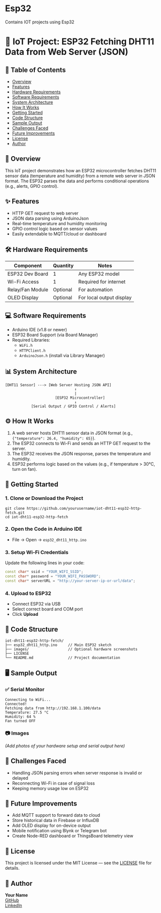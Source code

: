 # Esp32
Contains IOT projects using Esp32

# 📡 IoT Project: ESP32 Fetching DHT11 Data from Web Server (JSON)

## 📝 Table of Contents
- [Overview](#overview)
- [Features](#features)
- [Hardware Requirements](#hardware-requirements)
- [Software Requirements](#software-requirements)
- [System Architecture](#system-architecture)
- [How It Works](#how-it-works)
- [Getting Started](#getting-started)
- [Code Structure](#code-structure)
- [Sample Output](#sample-output)
- [Challenges Faced](#challenges-faced)
- [Future Improvements](#future-improvements)
- [License](#license)
- [Author](#author)

## 📖 Overview
This IoT project demonstrates how an ESP32 microcontroller fetches DHT11 sensor data (temperature and humidity) from a remote web server in JSON format. The ESP32 parses the data and performs conditional operations (e.g., alerts, GPIO control).

## ✨ Features
- HTTP GET request to web server
- JSON data parsing using ArduinoJson
- Real-time temperature and humidity monitoring
- GPIO control logic based on sensor values
- Easily extendable to MQTT/cloud or dashboard

## 🛠️ Hardware Requirements
| Component         | Quantity | Notes                    |
|------------------|----------|---------------------------|
| ESP32 Dev Board  | 1        | Any ESP32 model           |
| Wi-Fi Access     | 1        | Required for internet     |
| Relay/Fan Module | Optional | For automation            |
| OLED Display     | Optional | For local output display  |

## 💻 Software Requirements
- Arduino IDE (v1.8 or newer)
- ESP32 Board Support (via Board Manager)
- Required Libraries:
  - `WiFi.h`
  - `HTTPClient.h`
  - `ArduinoJson.h` (install via Library Manager)

## 📊 System Architecture

```
[DHT11 Sensor] ---> [Web Server Hosting JSON API]
                                ↑
                                |
                       [ESP32 Microcontroller]
                                ↓
            [Serial Output / GPIO Control / Alerts]
```

## ⚙️ How It Works
1. A web server hosts DHT11 sensor data in JSON format (e.g., `{"temperature": 26.4, "humidity": 65}`).
2. The ESP32 connects to Wi-Fi and sends an HTTP GET request to the server.
3. The ESP32 receives the JSON response, parses the temperature and humidity.
4. ESP32 performs logic based on the values (e.g., if temperature > 30°C, turn on fan).

## 🚀 Getting Started

### 1. Clone or Download the Project
```
git clone https://github.com/yourusername/iot-dht11-esp32-http-fetch.git
cd iot-dht11-esp32-http-fetch
```

### 2. Open the Code in Arduino IDE
- File → Open → `esp32_dht11_http.ino`

### 3. Setup Wi-Fi Credentials
Update the following lines in your code:
```cpp
const char* ssid = "YOUR_WIFI_SSID";
const char* password = "YOUR_WIFI_PASSWORD";
const char* serverURL = "http://your-server-ip-or-url/data";
```

### 4. Upload to ESP32
- Connect ESP32 via USB
- Select correct board and COM port
- Click **Upload**

## 📁 Code Structure

```
iot-dht11-esp32-http-fetch/
├── esp32_dht11_http.ino     // Main ESP32 sketch
├── images/                  // Optional hardware screenshots
├── LICENSE
└── README.md                // Project documentation
```

## 🖥️ Sample Output

### ✅ Serial Monitor
```
Connecting to WiFi...
Connected!
Fetching data from http://192.168.1.100/data
Temperature: 27.5 °C
Humidity: 64 %
Fan turned OFF
```

### 📷 Images
*(Add photos of your hardware setup and serial output here)*

## 🧩 Challenges Faced
- Handling JSON parsing errors when server response is invalid or delayed
- Reconnecting Wi-Fi in case of signal loss
- Keeping memory usage low on ESP32

## 🌱 Future Improvements
- Add MQTT support to forward data to cloud
- Store historical data in Firebase or InfluxDB
- Add OLED display for on-device output
- Mobile notification using Blynk or Telegram bot
- Create Node-RED dashboard or ThingsBoard telemetry view

## 📜 License
This project is licensed under the MIT License — see the [LICENSE](LICENSE) file for details.

## 👤 Author
**Your Name**  
[GitHub](https://github.com/yourusername)  
[LinkedIn](https://linkedin.com/in/yourprofile)
